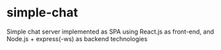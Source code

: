 # simple-chat
Simple chat server implemented as SPA using React.js as front-end, and Node.js + express(-ws) as backend technologies